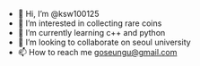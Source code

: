 - 👋 Hi, I’m @ksw100125
- 👀 I’m interested in collecting rare coins
- 🌱 I’m currently learning c++ and python
- 💞️ I’m looking to collaborate on seoul university
- 📫 How to reach me goseungu@gmail.com

<!---
ksw100125/ksw100125 is a ✨ special ✨ repository because its `README.md` (this file) appears on your GitHub profile.
You can click the Preview link to take a look at your changes.
--->
